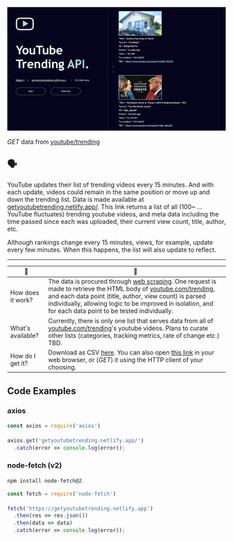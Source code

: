 <img src="./thumbnail.jpg">

*GET* data from <a href="https://www.youtube.com/trending" target="_blank">youtube/trending</a>

## 🗣️

YouTube updates their list of trending videos every 15 minutes. And with each update, videos could remain in the same position or move up and down the trending list. Data is made available at [getyoutubetrending.netlify.app/](https://getyoutubetrending.netlify.app/). This link returns a list of all (100~ ... YouTube fluctuates) trending youtube videos, and meta data including the time passed since each was uploaded, their current view count, title, author, etc.

Although rankings change every 15 minutes, views,  for example, update every few minutes. When this happens, the list will also update to reflect.

---

|🤔|🧠|
|-|-|
|How does it work?|The data is procured through [web scraping](https://en.wikipedia.org/wiki/Web_scraping). One request is made to retrieve the HTML body of [youtube.com/trending](https://www.youtube.com/trending), and each data point (title, author, view count) is parsed individually, allowing logic to be improved in isolation, and for each data point to be tested individually.
|What's available?| Currently, there is only one list that serves data from all of [youtube.com/trending](https://www.youtube.com/trending)'s youtube videos. Plans to curate other lists (categories, tracking metrics, rate of change etc.) TBD.|
|How do I get it?|Download as CSV [here](https://getyoutubetrending.netlify.app?page=landing). You can also open [this link](https://getyoutubetrending.netlify.app/) in your web browser, or (*GET*) it using the HTTP client of your choosing.

## Code Examples
### axios

```js
const axios = require('axios')

axios.get('getyoutubetrending.netlify.app/')
  .catch(error => console.log(error));
```

### node-fetch (v2)
    npm install node-fetch@2
```js
const fetch = require('node-fetch')

fetch('https://getyoutubetrending.netlify.app')
  .then(res => res.json())
  .then(data => data)
  .catch(error => console.log(error));
```
